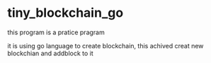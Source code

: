 # tiny_blockchain_go
this program is a pratice pragram

it is using go language to create blockchain, 
this achived creat new blockchian and addblock to it
